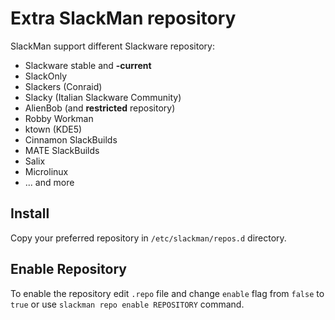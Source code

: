 # Extra SlackMan repository

SlackMan support different Slackware repository:

 - Slackware stable and **-current**
 - SlackOnly
 - Slackers (Conraid)
 - Slacky (Italian Slackware Community)
 - AlienBob (and **restricted** repository)
 - Robby Workman
 - ktown (KDE5)
 - Cinnamon SlackBuilds
 - MATE SlackBuilds
 - Salix
 - Microlinux
 - ... and more

## Install

Copy your preferred repository in `/etc/slackman/repos.d` directory.

## Enable Repository

To enable the repository edit `.repo` file and change `enable` flag from `false`
to `true` or use `slackman repo enable REPOSITORY` command.
